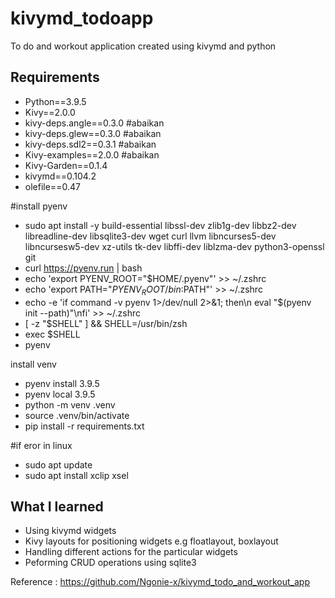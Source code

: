 # kivymd_todoapp
To do and workout application created using kivymd and python

## Requirements
- Python==3.9.5
- Kivy==2.0.0
- kivy-deps.angle==0.3.0 #abaikan
- kivy-deps.glew==0.3.0 #abaikan
- kivy-deps.sdl2==0.3.1 #abaikan
- Kivy-examples==2.0.0 #abaikan
- Kivy-Garden==0.1.4
- kivymd==0.104.2
- olefile==0.47

#install pyenv
-  sudo apt install -y build-essential libssl-dev zlib1g-dev libbz2-dev libreadline-dev libsqlite3-dev wget curl llvm libncurses5-dev libncursesw5-dev xz-utils tk-dev libffi-dev liblzma-dev python3-openssl git
- curl https://pyenv.run | bash
- echo 'export PYENV_ROOT="$HOME/.pyenv"' >> ~/.zshrc
- echo 'export PATH="$PYENV_ROOT/bin:$PATH"' >> ~/.zshrc
- echo -e 'if command -v pyenv 1>/dev/null 2>&1; then\n  eval "$(pyenv init --path)"\nfi' >> ~/.zshrc
- [ -z "$SHELL" ] && SHELL=/usr/bin/zsh
- exec $SHELL
- pyenv

install venv
- pyenv install 3.9.5
- pyenv local 3.9.5
- python -m venv .venv
- source .venv/bin/activate
- pip install -r requirements.txt

#if eror in linux 
- sudo apt update 
- sudo apt install xclip xsel

## What I learned
- Using kivymd widgets
- Kivy layouts for positioning widgets e.g floatlayout, boxlayout
- Handling different actions for the particular widgets
- Peforming CRUD operations using sqlite3

Reference : 
https://github.com/Ngonie-x/kivymd_todo_and_workout_app


